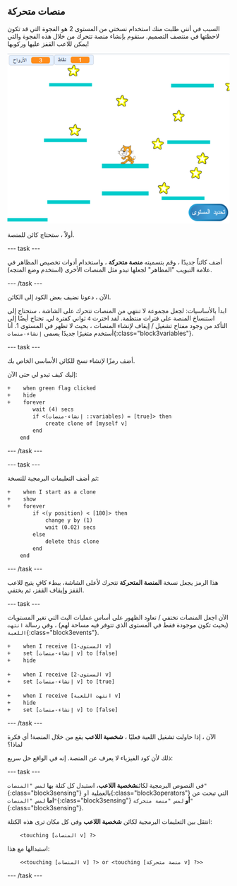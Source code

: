 ## منصات متحركة

السبب في أنني طلبت منك استخدام نسختي من المستوى 2 هو الفجوة التي قد تكون لاحظتها في منتصف التصميم. ستقوم بإنشاء منصة تتحرك من خلال هذه الفجوة والتي يمكن للاعب القفز عليها وركوبها!

![مستوى آخر مع منصات مختلفة](images/movingPlatforms.png)

أولاً ، ستحتاج كائن للمنصة.

--- task ---

أضف كائناً جديدًا ، وقم بتسميته **منصة متحركة** ، واستخدام أدوات تخصيص المظاهر في علامة التبويب "المظاهر" لجعلها تبدو مثل المنصات الأخرى (استخدم وضع المتجه).

--- /task ---

الآن ، دعونا نضيف بعض الكود إلى الكائن.

ابدأ بالأساسيات: لجعل مجموعة لا تنتهي من المنصات تتحرك على الشاشة ، ستحتاج إلى استنساخ المنصة على فترات منتظمة. لقد اخترت `4` ثواني كفترة لي. تحتاج أيضًا إلى التأكد من وجود مفتاح تشغيل / إيقاف لإنشاء المنصات ، بحيث لا تظهر في المستوى 1. أنا أستخدم متغيرًا جديدًا يسمى `إنشاء-منصات`{:class="block3variables"}.

--- task ---

أضف رمزًا لإنشاء نسخ للكائن الأساسي الخاص بك.

إليك كيف تبدو لي حتى الآن:

```blocks3
+    when green flag clicked
+    hide
+    forever
        wait (4) secs
        if <(إنشاء-منصات ::variables) = [true]> then
            create clone of [myself v]
        end
    end
```

--- /task ---

--- task ---

ثم أضف التعليمات البرمجية للنسخة:

```blocks3
+    when I start as a clone
+    show
+    forever
        if <(y position) < [180]> then
            change y by (1)
            wait (0.02) secs
        else
            delete this clone
        end
    end
```

--- /task ---

هذا الرمز يجعل نسخة **المنصة المتحركة** تتحرك لأعلى الشاشة، ببطء كافٍ يتيح للاعب القفز وإيقاف القفز، ثم يختفي.

--- task ---

الآن اجعل المنصات تختفي / تعاود الظهور على أساس عمليات البث التي تغير المستويات (بحيث تكون موجودة فقط في المستوى الذي تتوفر فيه مساحة لهم) ، وفي رسالة `انتهت اللعبة`{:class="block3events"}.

```blocks3
+    when I receive [المستوى-1 v]
+    set [إنشاء-منصات v] to [false]
+    hide

+    when I receive [المستوى-2 v]
+    set [إنشاء-منصات v] to [true]

+    when I receive [انتهت اللعبة v]
+    hide
+    set [إنشاء-منصات v] to [false]
```

--- /task ---

الآن ، إذا حاولت تشغيل اللعبة فعليًا ، **شخصية اللاعب** يقع من خلال المنصة! أي فكرة لماذا؟

ذلك لأن كود الفيزياء لا يعرف عن المنصة. إنه في الواقع حل سريع:

--- task ---

في النصوص البرمجية لكائن**شخصية اللاعب**، استبدل كل كتلة بها `لمس "المنصات"`{:class="block3sensing"} بالعملية `أو`{:class="block3operators"} التي تبحث عن **اما** `لمس "المنصات"`{:class="block3sensing"} **أو** `لمس "منصة متحركة"`{:class="block3sensing"}.

انتقل بين التعليمات البرمجية لكائن **شخصية اللاعب** وفي كل مكان ترى هذه الكتلة:

```blocks3
    <touching [المنصات v] ?>
```

استبدالها مع هذا:

```blocks3
    <<touching [المنصات v] ?> or <touching [منصة متحركة v] ?>>
```

--- /task ---